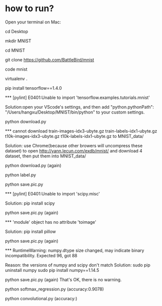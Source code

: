 # how to run?

Open your terminal on Mac:

cd Desktop

mkdir MNIST

cd MNIST

git clone https://github.com/BattleBird/mnist

code mnist

virtualenv .

pip install tensorflow==1.4.0

*** [pylint] E0401:Unable to import 'tensorflow.examples.tutorials.mnist'

Solution:open your VScode's settings, and then add  "python.pythonPath": "/Users/hangxu/Desktop/MNIST/bin/python" to your custom settings.

python download.py

*** cannot download train-images-idx3-ubyte.gz train-labels-idx1-ubyte.gz t10k-images-idx3-ubyte.gz t10k-labels-idx1-ubyte.gz to          MNIST_data/

Solution: use Chrome(because other browers will uncompress these dataset) to open http://yann.lecun.com/exdb/mnist/ and download 4       dataset, then put them into MNIST_data/

python download.py (again)

python label.py

python save.pic.py

*** [pylint] E0401:Unable to import 'scipy.misc'

Solution: pip install scipy

python save.pic.py (again)

*** 'module' object has no attribute 'toimage'

Solution: pip install pillow

python save.pic.py (again)

*** RuntimeWarning: numpy.dtype size changed, may indicate binary incompatibility. Expected 96, got 88

Reason: the versions of numpy and scipy don't match
Solution: sudo pip uninstall numpy
          sudo pip install numpy==1.14.5
          
python save.pic.py (again) That's OK, there is no warning.

python softmax_regression.py (accuracy:0.9078)

python convolutional.py (accuracy:)

